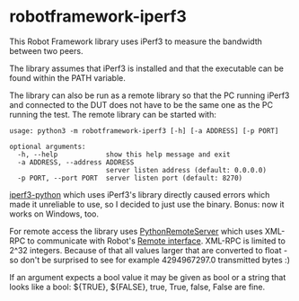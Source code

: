 # robotframework-iperf3
This Robot Framework library uses iPerf3 to measure the bandwidth between two peers.

The library assumes that iPerf3 is installed and that the executable can be found within the PATH variable.

The library can also be run as a remote library so that the PC running iPerf3 and connected to the DUT does not have
to be the same one as the PC running the test. The remote library can be started with:

    usage: python3 -m robotframework-iperf3 [-h] [-a ADDRESS] [-p PORT]
    
    optional arguments:
      -h, --help            show this help message and exit
      -a ADDRESS, --address ADDRESS
                            server listen address (default: 0.0.0.0)
      -p PORT, --port PORT  server listen port (default: 8270)

[iperf3-python](https://pypi.org/project/iperf3/) which uses iPerf3's library directly caused errors which made it
unreliable to use, so I decided to just use the binary. Bonus: now it works on Windows, too.

For remote access the library uses [PythonRemoteServer](https://github.com/robotframework/PythonRemoteServer) which uses
XML-RPC to communicate with Robot's [Remote interface](https://github.com/robotframework/RemoteInterface). XML-RPC is
limited to 2^32 integers. Because of that all values larger that are converted to float - so don't be surprised to see
for example 4294967297.0 transmitted bytes :)

If an argument expects a bool value it may be given as bool or a string that looks like a bool: ${TRUE}, ${FALSE},
true, True, false, False are fine.

